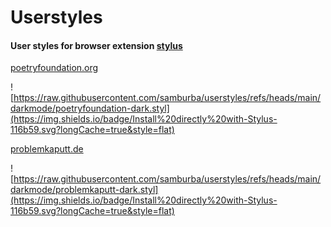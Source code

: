# Userstyles
#### User styles for browser extension [stylus](https://github.com/openstyles/stylus)

[poetryfoundation.org](https://poetryfoundation.org)

![https://raw.githubusercontent.com/samburba/userstyles/refs/heads/main/darkmode/poetryfoundation-dark.styl](https://img.shields.io/badge/Install%20directly%20with-Stylus-116b59.svg?longCache=true&style=flat)

[problemkaputt.de](https://problemkaputt.de)

![https://raw.githubusercontent.com/samburba/userstyles/refs/heads/main/darkmode/problemkaputt-dark.styl](https://img.shields.io/badge/Install%20directly%20with-Stylus-116b59.svg?longCache=true&style=flat)
